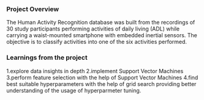 ### Project Overview

 The Human Activity Recognition database was built from the recordings of 30 study participants performing activities of daily living (ADL) while carrying a waist-mounted smartphone with embedded inertial sensors. The objective is to classify activities into one of the six activities performed.



### Learnings from the project

 1.explore data insights in depth 2.implement Support Vector Machines 3.perform feature selection with the help of Support Vector Machines 4.find best suitable hyperparameters with the help of grid search providing better understanding of the usage of hyperparmeter tuning.


